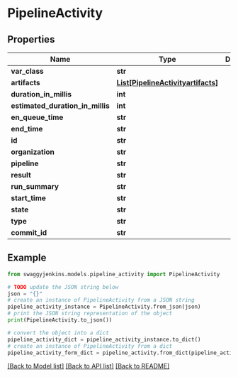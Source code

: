 # PipelineActivity


## Properties

Name | Type | Description | Notes
------------ | ------------- | ------------- | -------------
**var_class** | **str** |  | [optional] 
**artifacts** | [**List[PipelineActivityartifacts]**](PipelineActivityartifacts.md) |  | [optional] 
**duration_in_millis** | **int** |  | [optional] 
**estimated_duration_in_millis** | **int** |  | [optional] 
**en_queue_time** | **str** |  | [optional] 
**end_time** | **str** |  | [optional] 
**id** | **str** |  | [optional] 
**organization** | **str** |  | [optional] 
**pipeline** | **str** |  | [optional] 
**result** | **str** |  | [optional] 
**run_summary** | **str** |  | [optional] 
**start_time** | **str** |  | [optional] 
**state** | **str** |  | [optional] 
**type** | **str** |  | [optional] 
**commit_id** | **str** |  | [optional] 

## Example

```python
from swaggyjenkins.models.pipeline_activity import PipelineActivity

# TODO update the JSON string below
json = "{}"
# create an instance of PipelineActivity from a JSON string
pipeline_activity_instance = PipelineActivity.from_json(json)
# print the JSON string representation of the object
print(PipelineActivity.to_json())

# convert the object into a dict
pipeline_activity_dict = pipeline_activity_instance.to_dict()
# create an instance of PipelineActivity from a dict
pipeline_activity_form_dict = pipeline_activity.from_dict(pipeline_activity_dict)
```
[[Back to Model list]](../README.md#documentation-for-models) [[Back to API list]](../README.md#documentation-for-api-endpoints) [[Back to README]](../README.md)


